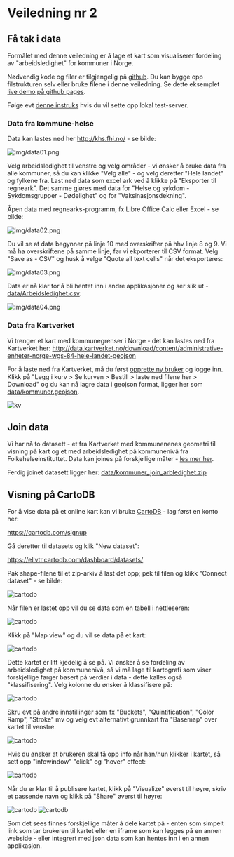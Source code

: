 # Veiledning nr 2

<!-- <link rel="stylesheet" type="text/css" href="css/md.css"> -->

## Få tak i data

Formålet med denne veiledning er å lage et kart som visualiserer fordeling av "arbeidsledighet" for kommuner i Norge. 

Nødvendig kode og filer er tilgjengelig på [github](https://github.com/GeoForum/veiledning02). Du kan bygge opp filstrukturen selv eller bruke filene i denne veiledning. Se dette eksemplet <a href="http://geoforum.github.io/veiledning02/" target="_blank">live demo på github pages</a>.

Følge evt [denne instruks](testserver.md) hvis du vil sette opp lokal test-server.

### Data fra kommune-helse
Data kan lastes ned her http://khs.fhi.no/ - se bilde:

![img/data01.png](img/data01.png)

Velg arbeidsledighet til venstre og velg områder - vi ønsker å bruke data fra alle kommuner, så du kan klikke "Velg alle" - og velg deretter "Hele landet" og fylkene fra. Last ned data som excel ark ved å klikke på "Eksporter til regneark". Det samme gjøres med data for "Helse og sykdom - Sykdomsgrupper - Dødelighet" og for "Vaksinasjonsdekning".

Åpen data med regnearks-programm, fx Libre Office Calc eller Excel - se bilde:

![img/data02.png](img/data02.png)

Du vil se at data begynner på linje 10 med overskrifter på hhv linje 8 og 9. Vi må ha overskriftene på samme linje, før vi ekporterer til CSV format. Velg "Save as - CSV" og husk å velge "Quote all text cells" når det eksporteres:

![img/data03.png](img/data03.png)

Data er nå klar for å bli hentet inn i andre applikasjoner og ser slik ut - [data/Arbeidsledighet.csv](data/Arbeidsledighet.csv):

![img/data04.png](img/data04.png)

### Data fra Kartverket
Vi trenger et kart med kommunegrenser i Norge - det kan lastes ned fra Kartverket her:
http://data.kartverket.no/download/content/administrative-enheter-norge-wgs-84-hele-landet-geojson

For å laste ned fra Kartverket, må du først [opprette ny bruker](http://data.kartverket.no/download/user/register) og logge inn. Klikk på "Legg i kurv > Se kurven > Bestill > laste ned filene her > Download" og du kan nå lagre data i geojson format, ligger her som [data/kommuner.geojson](data/kommuner.geojson).

![kv](img/kv05.png)

## Join data

Vi har nå to datasett - et fra Kartverket med kommunenenes geometri til visning på kart og et med arbeidsledighet på kommunenivå fra Folkehelseinstituttet. Data kan joines på forskjellige måter - [les mer her](join.md).

Ferdig joinet datasett ligger her:
[data/kommuner_join_arbledighet.zip](data/kommuner_join_arbledighet.zip)

## Visning på CartoDB
For å vise data på et online kart kan vi bruke [CartoDB](https://cartodb.com) - lag først en konto her:

https://cartodb.com/signup

Gå deretter til datasets og klik "New dataset":

https://ellvtr.cartodb.com/dashboard/datasets/

Pak shape-filene til et zip-arkiv å last det opp; pek til filen og klikk "Connect dataset" - se bilde:

![cartodb](img/carto01.png)

Når filen er lastet opp vil du se data som en tabell i nettleseren:

![cartodb](img/carto04.png)

Klikk på "Map view" og du vil se data på et kart:

![cartodb](img/carto06.png)

Dette kartet er litt kjedelig å se på. Vi ønsker å se fordeling av arbeidsledighet på kommunenivå, så vi må lage til kartografi som viser forskjellige farger basert på verdier i data - dette kalles også "klassifisering". Velg kolonne du ønsker å klassifisere på: 

![cartodb](img/carto07.png)

Skru evt på andre innstillinger som fx "Buckets", "Quintification", "Color Ramp", "Stroke" mv og velg evt alternativt grunnkart fra "Basemap" over kartet til venstre.

![cartodb](img/carto09.png)

Hvis du ønsker at brukeren skal få opp info når han/hun klikker i kartet, så sett opp "infowindow" "click" og "hover" effect:

![cartodb](img/carto08.png)

Når du er klar til å publisere kartet, klikk på "Visualize" øverst til høyre, skriv et passende navn og klikk på "Share" øverst til høyre:

![cartodb](img/carto10.png) ![cartodb](img/carto11.png)

Som det sees finnes forskjellige måter å dele kartet på - enten som simpelt link som tar brukeren til kartet eller en iframe som kan legges på en annen webside - eller integrert med json data som kan hentes inn i en annen applikasjon.

